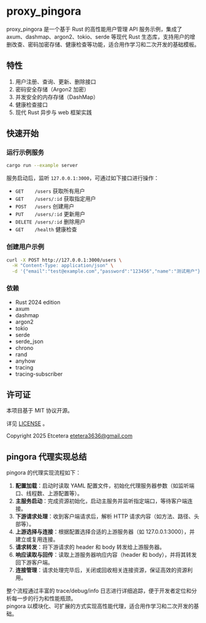 # proxy_pingora

proxy_pingora 是一个基于 Rust 的高性能用户管理 API 服务示例，集成了 axum、dashmap、argon2、tokio、serde 等现代 Rust 生态库，支持用户的增删改查、密码加密存储、健康检查等功能，适合用作学习和二次开发的基础模板。

## 特性

1. 用户注册、查询、更新、删除接口
2. 密码安全存储（Argon2 加密）
3. 并发安全的内存存储（DashMap）
4. 健康检查接口
5. 现代 Rust 异步与 web 框架实践

## 快速开始

### 运行示例服务

```bash
cargo run --example server
```

服务启动后，监听 `127.0.0.1:3000`，可通过如下接口进行操作：

- `GET    /users`         获取所有用户
- `GET    /users/:id`     获取指定用户
- `POST   /users`         创建用户
- `PUT    /users/:id`     更新用户
- `DELETE /users/:id`     删除用户
- `GET    /health`        健康检查

### 创建用户示例

```bash
curl -X POST http://127.0.0.1:3000/users \
  -H "Content-Type: application/json" \
  -d '{"email":"test@example.com","password":"123456","name":"测试用户"}'
```

### 依赖

- Rust 2024 edition
- axum
- dashmap
- argon2
- tokio
- serde
- serde_json
- chrono
- rand
- anyhow
- tracing
- tracing-subscriber

## 许可证

本项目基于 MIT 协议开源。

详见 [LICENSE](LICENSE.md) 。

Copyright 2025 Etcetera <etetera3636@gmail.com>

## pingora 代理实现总结

pingora 的代理实现流程如下：

1. **配置加载**：启动时读取 YAML 配置文件，初始化代理服务器参数（如监听端口、线程数、上游配置等）。
2. **主服务启动**：完成资源初始化，启动主服务并监听指定端口，等待客户端连接。
3. **下游请求处理**：收到客户端请求后，解析 HTTP 请求内容（如方法、路径、头部等）。
4. **上游选择与连接**：根据配置选择合适的上游服务器（如 127.0.0.1:3000），并建立或复用连接。
5. **请求转发**：将下游请求的 header 和 body 转发给上游服务器。
6. **响应读取与回传**：读取上游服务器响应内容（header 和 body），并将其转发回下游客户端。
7. **连接管理**：请求处理完毕后，关闭或回收相关连接资源，保证高效的资源利用。

整个流程通过丰富的 trace/debug/info 日志进行详细追踪，便于开发者定位和分析每一步的行为和性能瓶颈。  
pingora 以模块化、可扩展的方式实现高性能代理，适合用作学习和二次开发的基础。
